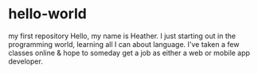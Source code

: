 # hello-world
my first repository
Hello, my name is Heather. I just starting out in the programming world, learning all I can about language. I've taken a few classes online & hope to someday get a job as either a web or mobile app developer.
